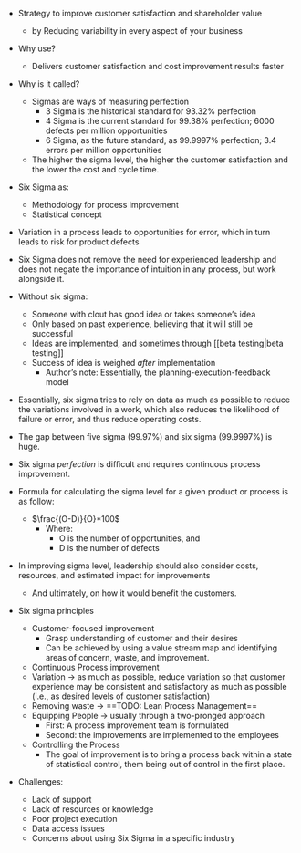 - Strategy to improve customer satisfaction and shareholder value
	- by Reducing variability in every aspect of your business
- Why use?
	- Delivers customer satisfaction and cost improvement results faster
- Why is it called?
	- Sigmas are ways of measuring perfection
		- 3 Sigma is the historical standard for 93.32% perfection
		- 4 Sigma is the current standard for 99.38% perfection; 6000 defects per million opportunities
		- 6 Sigma, as the future standard, as 99.9997% perfection; 3.4 errors per million opportunities
	- The higher the sigma level, the higher the customer satisfaction and the lower the cost and cycle time.

- Six Sigma as:
	- Methodology for process improvement
	- Statistical concept
- Variation in a process leads to opportunities for error, which in turn leads to risk for product defects
- Six Sigma does not remove the need for experienced leadership and does not negate the importance of intuition in any process, but work alongside it.
- Without six sigma:
	- Someone with clout has good idea or takes someone’s idea
	- Only based on past experience, believing that it will still be successful
	- Ideas are implemented, and sometimes through [[beta testing|beta testing]]
	- Success of idea is weighed *after* implementation
		- Author’s note: Essentially, the planning-execution-feedback model
- Essentially, six sigma tries to rely on data as much as possible to reduce the variations involved in a work, which also reduces the likelihood of failure or error, and thus reduce operating costs.
- The gap between five sigma (99.97%) and six sigma (99.9997%) is huge.
- Six sigma *perfection* is difficult and requires continuous process improvement.
- Formula for calculating the sigma level for a given product or process is as follow:
	- $\frac{(O-D)}{O}*100$
		- Where:
			- O is the number of opportunities, and
			- D is the number of defects
- In improving sigma level, leadership should also consider costs, resources, and estimated impact for improvements
	- And ultimately, on how it would benefit the customers.
- Six sigma principles
	- Customer-focused improvement
		- Grasp understanding of customer and their desires
		- Can be achieved by using a value stream map and identifying areas of concern, waste, and improvement.
	- Continuous Process improvement
	- Variation → as much as possible, reduce variation so that customer experience may be consistent and satisfactory as much as possible (i.e., as desired levels of customer satisfaction)
	- Removing waste → ==TODO: Lean Process Management==
	- Equipping People → usually through a two-pronged approach
		- First: A process improvement team is formulated
		- Second: the improvements are implemented to the employees
	- Controlling the Process
		- The goal of improvement is to bring a process back within a state of statistical control, them being out of control in the first place.
- Challenges:
	- Lack of support
	- Lack of resources or knowledge
	- Poor project execution
	- Data access issues
	- Concerns about using Six Sigma in a specific industry
